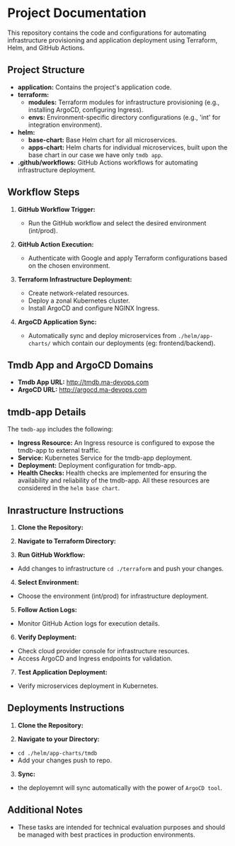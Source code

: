
# Project Documentation

This repository contains the code and configurations for automating infrastructure provisioning and application deployment using Terraform, Helm, and GitHub Actions.

## Project Structure

- **application:** Contains the project's application code.
- **terraform:**
  - **modules:** Terraform modules for infrastructure provisioning (e.g., installing ArgoCD, configuring Ingress).
  - **envs:** Environment-specific directory configurations (e.g., 'int' for integration environment).
- **helm:**
  - **base-chart:** Base Helm chart for all microservices.
  - **apps-chart:** Helm charts for individual microservices, built upon the base chart in our case we have only `tmdb app`.
- **.github/workflows:** GitHub Actions workflows for automating infrastructure deployment.

## Workflow Steps

1. **GitHub Workflow Trigger:**
   - Run the GitHub workflow and select the desired environment (int/prod).

2. **GitHub Action Execution:**
   - Authenticate with Google and apply Terraform configurations based on the chosen environment.

3. **Terraform Infrastructure Deployment:**
   - Create network-related resources.
   - Deploy a zonal Kubernetes cluster.
   - Install ArgoCD and configure NGINX Ingress.

4. **ArgoCD Application Sync:**
   - Automatically sync and deploy microservices from `./helm/app-charts/` which contain our deployments (eg: frontend/backend).

## Tmdb App and ArgoCD Domains

- **Tmdb App URL:** http://tmdb.ma-devops.com
- **ArgoCD URL:** http://argocd.ma-devops.com

## tmdb-app Details

The `tmdb-app` includes the following:
- **Ingress Resource:** An Ingress resource is configured to expose the tmdb-app to external traffic.
- **Service:** Kubernetes Service for the tmdb-app deployment.
- **Deployment:** Deployment configuration for tmdb-app.
- **Health Checks:** Health checks are implemented for ensuring the availability and reliability of the tmdb-app.
All these resources are considered in the `helm base chart`.



## Inrastructure Instructions

1. **Clone the Repository:**


2. **Navigate to Terraform Directory:**

3. **Run GitHub Workflow:**
- Add changes to infrastructure `cd ./terraform` and push your changes.

4. **Select Environment:**
- Choose the environment (int/prod) for infrastructure deployment.

5. **Follow Action Logs:**
- Monitor GitHub Action logs for execution details.

6. **Verify Deployment:**
- Check cloud provider console for infrastructure resources.
- Access ArgoCD and Ingress endpoints for validation.

7. **Test Application Deployment:**
- Verify microservices deployment in Kubernetes.

## Deployments Instructions

1. **Clone the Repository:**


2. **Navigate to your Directory:** 
- `cd ./helm/app-charts/tmdb`
- Add your changes push to repo. 


3. **Sync:**
- the deployemnt will sync automatically with the power of `ArgoCD tool`.


## Additional Notes

- These tasks are intended for technical evaluation purposes and should be managed with best practices in production environments.
